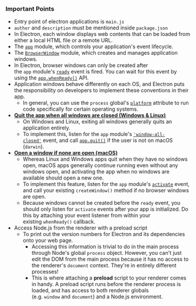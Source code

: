 ### Important Points
- Entry point of electron applications is `main.js`
- `author` and `description` must be mentioned inside `package.json`
- In Electron, each window displays web contents that can be loaded from either a local HTML file or a remote URL.
- The [`app`](https://www.electronjs.org/docs/latest/api/app) module, which controls your application's event lifecycle.
- The [`BrowserWindow`](https://www.electronjs.org/docs/latest/api/browser-window) module, which creates and manages application windows.
- In Electron, browser windows can only be created after the `app` module's [`ready`](https://www.electronjs.org/docs/latest/api/app#event-ready) event is fired. You can wait for this event by using the [`app.whenReady()`](https://www.electronjs.org/docs/latest/api/app#appwhenready) API.
- Application windows behave differently on each OS, and Electron puts the responsibility on developers to implement these conventions in their app.
	- In general, you can use the `process` global's [`platform`](https://nodejs.org/api/process.html#process_process_platform) attribute to run code specifically for certain operating systems.
- **[Quit the app when all windows are closed (Windows & Linux)](https://www.electronjs.org/docs/latest/tutorial/quick-start#quit-the-app-when-all-windows-are-closed-windows--linux "Direct link to Quit the app when all windows are closed (Windows & Linux)")**
	- On Windows and Linux, exiting all windows generally quits an application entirely.
	- To implement this, listen for the `app` module's [`'window-all-closed'`](https://www.electronjs.org/docs/latest/api/app#event-window-all-closed) event, and call [`app.quit()`](https://www.electronjs.org/docs/latest/api/app#appquit) if the user is not on macOS (`darwin`).
- **[Open a window if none are open (macOS)](https://www.electronjs.org/docs/latest/tutorial/quick-start#open-a-window-if-none-are-open-macos "Direct link to Open a window if none are open (macOS)")**
	- Whereas Linux and Windows apps quit when they have no windows open, macOS apps generally continue running even without any windows open, and activating the app when no windows are available should open a new one.
	- To implement this feature, listen for the `app` module's [`activate`](https://www.electronjs.org/docs/latest/api/app#event-activate-macos) event, and call your existing `createWindow()` method if no browser windows are open.
	- Because windows cannot be created before the `ready` event, you should only listen for `activate` events after your app is initialized. Do this by attaching your event listener from within your existing `whenReady()` callback.
- Access Node.js from the renderer with a preload script
	- To print out the version numbers for Electron and its dependencies onto your web page.
		- Accessing this information is trivial to do in the main process through Node's global `process` object. However, you can't just edit the DOM from the main process because it has no access to the renderer's `document` context. They're in entirely different processes!
		- This is where attaching a **preload** script to your renderer comes in handy. A preload script runs before the renderer process is loaded, and has access to both renderer globals (e.g. `window` and `document`) and a Node.js environment.